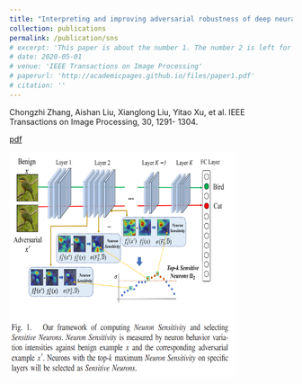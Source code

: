 ```yaml
---
title: "Interpreting and improving adversarial robustness of deep neural networks with neuron sensitivity"
collection: publications
permalink: /publication/sns
# excerpt: 'This paper is about the number 1. The number 2 is left for future work.'
# date: 2020-05-01
# venue: 'IEEE Transactions on Image Processing'
# paperurl: 'http://academicpages.github.io/files/paper1.pdf'
# citation: ''
---
```

Chongzhi Zhang, Aishan Liu, Xianglong Liu, Yitao Xu, et al. IEEE Transactions on Image Processing, 30, 1291-
1304.

[pdf](https://ieeexplore.ieee.org/abstract/document/9286885)

<img src="/images/sns.png" height = 400 width = 400>